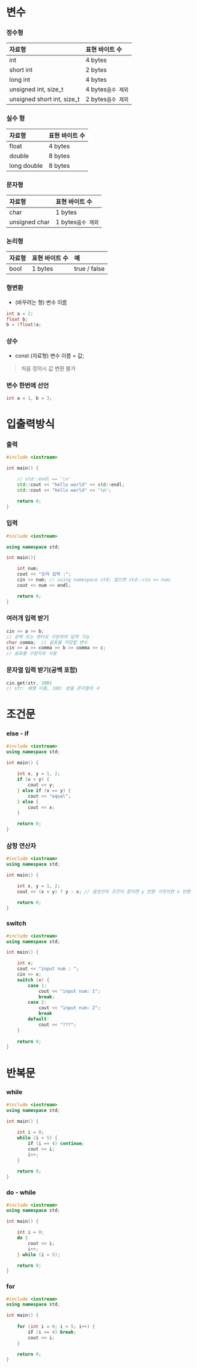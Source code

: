 # 변수
### 정수형

|자료형|표현 바이트 수|
|:-|:-|
|int|4 bytes|
|short int|2 bytes|
|long int|4 bytes|
|unsigned int, size_t|4 bytes`음수 제외`|
|unsigned short int, size_t|2 bytes`음수 제외`|

### 실수 형

|자료형|표현 바이트 수|
|:-|:-|
|float|4 bytes|
|double|8 bytes|
|long double|8 bytes|

### 문자형

|자료형|표현 바이트 수|
|:-|:-|
|char|1 bytes|
|unsigned char|1 bytes`음수 제외`|

### 논리형

|자료형|표현 바이트 수|예|
|:-|:-|:-|
|bool|1 bytes|true / false|

### 형변환

- (바꾸려는 형) 변수 이름
```cpp
int a = 2;
float b;
b = (float)a;
```

### 상수
- const (자료형) 변수 이름 = 값;
> 처음 정의시 값 변환 불가

### 변수 한번에 선언
```cpp
int a = 1, b = 3;
```

# 입출력방식
### 출력

```cpp
#include <iostream>

int main() {

    // std::endl == '\n'
    std::cout << "hello world" << std::endl;
    std::cout << "hello world" << '\n';

    return 0;
}
```

### 입력

```cpp
#include <iostream> 

using namespace std;

int main(){

    int num;
    cout << "숫자 입력 :"; 
    cin >> num; // using namespace std; 없으면 std::cin >> num; 
    cout << num << endl;

    return 0;
}
```
### 여러개 입력 받기
```cpp
cin >> a >> b;  
// 공백 또는 엔터로 구분하여 입력 가능
char comma;  // 쉼표를 저장할 변수
cin >> a >> comma >> b >> comma >> c;  
// 쉼표를 구분자로 사용
```

### 문자열 입력 받기(공백 포함)
```cpp
cin.get(str, 100) 
// str: 배열 이름, 100: 받을 문자열의 수
```

# 조건문
### else - if

```cpp
#include <iostream>
using namespace std;

int main() {
    
    int x, y = 1, 2;
    if (x < y) {
        cout << y;
    } else if (x == y) {
        cout << "equal";
    } else {
        cout << x;
    }

    return 0;
}
```

### 삼항 연산자

```cpp
#include <iostream>
using namespace std;

int main() {

    int x, y = 1, 2;
    cout << (x < y) ? y : x; // 괄호안의 조건이 참이면 y 반환 거짓이면 x 반환

    return 0;
}
```

### switch

```cpp
#include <iostream>
using namespace std;

int main() {

    int x;
    cout << "input num : ";
    cin >> x;
    switch (x) {
        case 1:
            cout << "input num: 1";
            break;
        case 2:
            cout << "input num: 2";
            break
        default:
            cout << "???";
    }
    
    return 0;
}
```

# 반복문
### while

```cpp
#include <iostream>
using namespace std;

int main() {
    
    int i = 0;
    while (i < 5) {
        if (i == 4) continue;
        cout << i;
        i++;
    }
    
    return 0;
}
```

### do - while

```cpp
#include <iostream>
using namespace std;

int main() {

    int i = 0;
    do {
        cout << i;
        i++;
    } while (i < 5);

    return 0;
}
```

### for

```cpp
#include <iostream>
using namespace std;

int main() {
    
    for (int i = 0; i < 5; i++) {
        if (i == 4) break;
        cout << i;
    }

    return 0;
}
```

